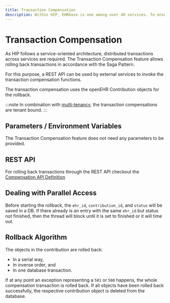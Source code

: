 ```yaml
---
title: Transaction Compensation
description: Within HIP, EHRbase is one among over 40 services. To ensure data integrity across the various services, HIP implements the Saga Pattern for distributed transactions. The Transaction Compensation Plugin (based on Rabbit MQ) allows to orchestrate transactions (e.g., rollbacks) across the services.
---
```


# Transaction Compensation

As HIP follows a service-oriented architecture, distributed transactions across services are required. The Transaction Compensation feature allows rolling back transactions in accordance with the Saga Pattern.

For this purpose, a REST API can be used by external services to invoke the transaction compensation functions.

The transaction compensation uses the openEHR Contribution objects for the rollback.

:::note
In combination with [multi-tenancy](06-Multi-Tenancy.md), the transaction compensations are tenant bound.
:::

## Parameters / Environment Variables

The Transaction Compensation feature does not need any parameters to be provided.

## REST API

For rolling back transactions through the REST API checkout the [Compensation API Definition](/api/hip-ehrbase/enterprise#tag/Compensation)

## Dealing with Parallel Access

Before starting the rollback, the `ehr_id`, `contribution_id`, and `status` will be saved in a DB. If there already is an entry with the same `ehr_id` but status not finished, then the thread will block until it is set to finished or it will time out.

## Rollback Algorithm

The objects in the contribution are rolled back:
- In a serial way,
- In inverse order, and
- In one database transaction.

If at any point an exception representing a `501` or `500` happens, the whole compensation transaction is rolled back. If all objects have been rolled back successfully, the respective contribution object is deleted from the database.